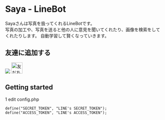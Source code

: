 # Saya - LineBot
Sayaさんは写真を扱ってくれるLineBotです。  
写真の加工や、写真を送ると他の人に意見を聞いてくれたり、画像を検索をしてくれたりします。 
自動学習して賢くなっていきます。  

## 友達に追加する
<img src="http://qr-official.line.me/L/8ALMU0yP7V.png">  
<a href="https://line.me/R/ti/p/%40hxs4046d"><img height="36" border="0" alt="友だち追加" src="https://scdn.line-apps.com/n/line_add_friends/btn/ja.png"></a>

## Getting started
1 edit config.php  

    define("SECRET_TOKEN", "LINE's SECRET_TOKEN");  
    define("ACCESS_TOKEN", "LINE's ACCESS_TOKEN");

